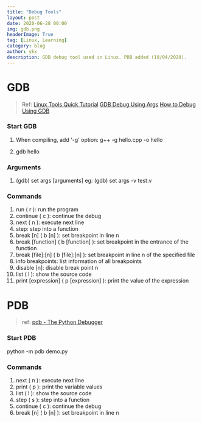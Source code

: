 ```yaml
---
title: "Debug Tools"
layout: post
date: 2020-06-28 00:00
img: gdb.png
headerImage: True
tag: [Linux, Learning]
category: blog
author: ykx
description: GDB debug tool used in Linux. PDB added (10/04/2020).
---
```


# GDB

> Ref:
> [Linux Tools Quick Tutorial](https://linuxtools-rst.readthedocs.io/zh_CN/latest/tool/gdb.html)
> [GDB Debug Using Args](https://www.cnblogs.com/rosesmall/archive/2012/04/10/2440514.html)
> [How to Debug Using GDB](https://cs.baylor.edu/~donahoo/tools/gdb/tutorial.html)

### Start GDB

1. When compiling, add '-g' option: g++ -g hello.cpp -o hello

2. gdb hello

### Arguments

1. (gdb) set args [arguments]
   eg: (gdb) set args -v test.v

### Commands

1. run ( r ): run the program
2. continue ( c ): continue the debug
3. next ( n ): execute next line
4. step: step into a function
5. break [n] ( b [n] ): set breakpoint in line n
6. break [function] ( b [function] ): set breakpoint in the entrance of the function
7. break [file]:[n] ( b [file]:[n] ): set breakpoint in line n of the specified file 
8. info breakpoints: list information of all breakpoints
9. disable [n]: disable break point n
10. list ( l ): show the source code
11. print [expression] ( p [expression] ): print the value of the expression




# PDB

> ref:
> [pdb - The Python Debugger](https://docs.python.org/3.2/library/pdb.html)

### Start PDB

python -m pdb demo.py

### Commands

1. next ( n ): execute next line
2. print ( p ): print the variable values
3. list ( l ): show the source code
4. step ( s ): step into a function
5. continue ( c ): continue the debug
6. break [n] ( b [n] ): set breakpoint in line n